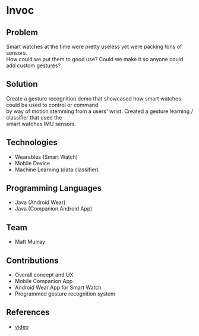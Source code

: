 # Invoc

## Problem
Smart watches at the time were pretty useless yet were packing tons of sensors.  
How could we put them to good use? Could we make it so anyone could add custom gestures?

## Solution
Create a gesture recognition demo that showcased how smart watches could be used to control or command  
by way of motion stemming from a users' wrist. Created a gesture learning / classifier that used the  
smart watches IMU sensors.

## Technologies
* Wearables (Smart Watch)
* Mobile Device
* Machine Learning (data classifier)

## Programming Languages
* Java (Android Wear)
* Java (Companion Android App)

## Team
* Matt Murray

## Contributions
* Overall concept and UX
* Mobile Companion App
* Android Wear App for Smart Watch
* Programmed gesture recognition system

## References
* [video](https://vimeo.com/158524593)